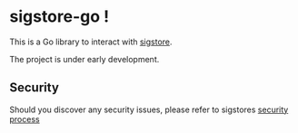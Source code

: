 # sigstore-go !

This is a Go library to interact with [sigstore](https://sigstore.dev/).

The project is under early development.

## Security

Should you discover any security issues, please refer to sigstores [security
process](https://github.com/sigstore/community/blob/main/SECURITY.md)
